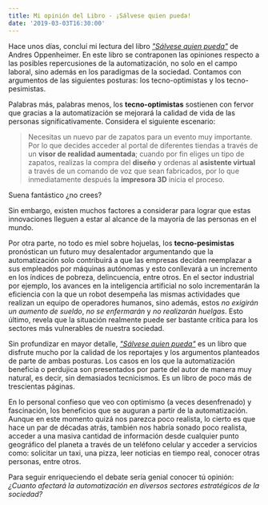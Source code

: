 ```yaml
---
title: Mi opinión del Libro - ¡Sálvese quien pueda!
date: '2019-03-03T16:30:00'
---
```


Hace unos días, concluí mi lectura del libro [_"Sálvese quien pueda"_](https://amzn.to/2HgyQ5r) de Andres Oppenheimer. En este libro se contraponen las opiniones respecto a las posibles repercusiones de la automatización, no solo en el campo laboral, sino además en los paradigmas de la sociedad. Contamos con argumentos de las siguientes posturas: los tecno-optimistas y los tecno-pesimistas.

Palabras más, palabras menos, los **tecno-optimistas** sostienen con fervor que gracias a la automatización se mejorará la calidad de vida de las personas significativamente. Considera el siguiente escenario:

> Necesitas un nuevo par de zapatos para un evento muy importante. Por lo que decides acceder al portal de diferentes tiendas a través de un **visor de realidad aumentada**; cuando por fin eliges un tipo de zapatos, realizas la compra del **diseño** y ordenas al **asistente virtual** a través de un comando de voz que sean fabricados, por lo que inmediatamente después la **impresora 3D** inicia el proceso.

Suena fantástico ¿no crees?

Sin embargo, existen muchos factores a considerar para lograr que estas innovaciones lleguen a estar al alcance de la mayoría de las personas en el mundo.

Por otra parte, no todo es miel sobre hojuelas, los **tecno-pesimistas**  pronóstican un futuro muy desalentador argumentando que la automatización solo contribuirá a que las empresas decidan reemplazar a sus empleados por máquinas autónomas y esto conllevará a un incremento en los índices de pobreza, delincuencia, entre otros. En el sector industrial por ejemplo, los avances en la  inteligencia artificial no solo incrementarán la eficiencia con la que un robot desempeña las mismas actividades que realizan un equipo de operadores humanos, sino además, estos _no exigirán un aumento de sueldo_, _no se enfermarán_ y  _no realizarán huelgas_. Esto último, revela que la situación realmente puede ser bastante crítica para los sectores más vulnerables de nuestra sociedad.

Sin profundizar en mayor detalle, [_"Sálvese quien pueda"_](https://amzn.to/2HgyQ5r) es un libro que disfrute mucho por la calidad de los reportajes y los argumentos planteados de parte de ambas posturas. Los casos en los que la automatización beneficia o perdujica son presentados por parte del autor de manera muy natural, es decir, sin demasiados tecnicismos. Es un libro de poco más de trescientas páginas.

En lo personal confieso que veo con optimismo (a veces desenfrenado) y fascinación, los beneficios que se auguran a partir de la automatización. Aunque en este momento quizá nos parezca poco realista, lo cierto es que hace un par de décadas atrás, también nos habría sonado poco realista, acceder a una masiva cantidad de información desde cualquier punto geográfico del planeta a través de un teléfono celular y acceder a servicios como: solicitar un taxi, una pizza, leer noticias en tiempo real, conocer otras personas, entre otros.

Para seguir enriqueciendo el debate sería genial conocer tú opinión: _¿Cuanto afectará la automatización en diversos sectores estratégicos de la sociedad?_